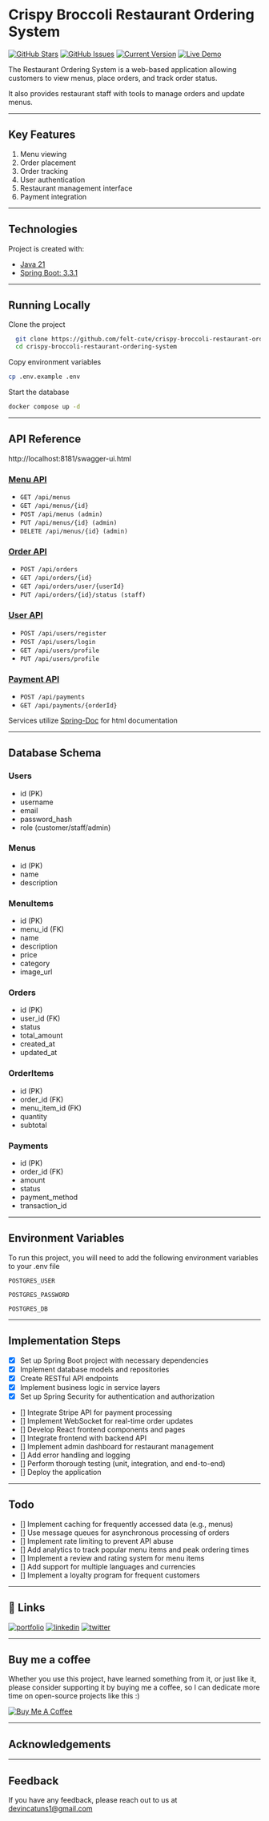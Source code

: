 # Crispy Broccoli Restaurant Ordering System

[![GitHub Stars](https://img.shields.io/github/stars/felt-cute/crispy-broccoli-restaurant-ordering-system.svg)](https://github.com/felt-cute/crispy-broccoli-restaurant-ordering-system/stargazers)
[![GitHub Issues](https://img.shields.io/github/issues/felt-cute/crispy-broccoli-restaurant-ordering-system.svg)](https://github.com/felt-cute/crispy-broccoli-restaurant-ordering-system/issues)
[![Current Version](https://img.shields.io/badge/version-0.0.1-green.svg)](https://github.com/felt-cute/crispy-broccoli-restaurant-ordering-system)
[![Live Demo](https://img.shields.io/badge/demo-offline-red.svg)](https://fmhh.vercel.app)

The Restaurant Ordering System is a web-based application allowing
customers to view menus, place orders, and track order status.

It also provides restaurant staff with tools to manage orders and update menus.

---
## Key Features
1. Menu viewing
2. Order placement 
3. Order tracking 
4. User authentication 
5. Restaurant management interface 
6. Payment integration

---
## Technologies
Project is created with:
* [Java 21](https://docs.oracle.com/en/java/javase/21/)
* [Spring Boot: 3.3.1](https://docs.spring.io/spring-boot/docs/current/reference/html/)

---

## Running Locally

Clone the project

```bash
  git clone https://github.com/felt-cute/crispy-broccoli-restaurant-ordering-system.git
  cd crispy-broccoli-restaurant-ordering-system
```

Copy environment variables
```bash
cp .env.example .env
```

Start the database

```bash
docker compose up -d
```
---

## API Reference

http://localhost:8181/swagger-ui.html

### [Menu API](http://localhost:8181/api/menus)
- `GET /api/menus`
- `GET /api/menus/{id}`
- `POST /api/menus (admin)`
- `PUT /api/menus/{id} (admin)`
- `DELETE /api/menus/{id} (admin)`
### [Order API](http://localhost:8181/api/orders)
- `POST /api/orders`
- `GET /api/orders/{id}`
- `GET /api/orders/user/{userId}`
- `PUT /api/orders/{id}/status (staff)`
### [User API](http://localhost:8181/api/users)
- `POST /api/users/register`
- `POST /api/users/login`
- `GET /api/users/profile`
- `PUT /api/users/profile`
### [Payment API](http://localhost:8181/api/payments)
- `POST /api/payments`
- `GET /api/payments/{orderId}`

Services utilize [Spring-Doc]() for html documentation

---
## Database Schema

### Users
- id (PK)
- username
- email
- password_hash
- role (customer/staff/admin)

### Menus
- id (PK)
- name
- description

### MenuItems
- id (PK)
- menu_id (FK)
- name
- description
- price
- category
- image_url

### Orders
- id (PK)
- user_id (FK)
- status
- total_amount
- created_at
- updated_at

### OrderItems
- id (PK)
- order_id (FK)
- menu_item_id (FK)
- quantity
- subtotal

### Payments
- id (PK)
- order_id (FK)
- amount
- status
- payment_method
- transaction_id

---
## Environment Variables

To run this project, you will need to add the following environment variables to your .env file

`POSTGRES_USER`

`POSTGRES_PASSWORD`

`POSTGRES_DB`

---

## Implementation Steps
- [x] Set up Spring Boot project with necessary dependencies
- [x] Implement database models and repositories
- [x] Create RESTful API endpoints
- [x] Implement business logic in service layers
- [x] Set up Spring Security for authentication and authorization
- [] Integrate Stripe API for payment processing
- [] Implement WebSocket for real-time order updates
- [] Develop React frontend components and pages
- [] Integrate frontend with backend API
- [] Implement admin dashboard for restaurant management
- [] Add error handling and logging
- [] Perform thorough testing (unit, integration, and end-to-end)
- [] Deploy the application

---
## Todo
- [] Implement caching for frequently accessed data (e.g., menus)
- [] Use message queues for asynchronous processing of orders
- [] Implement rate limiting to prevent API abuse
- [] Add analytics to track popular menu items and peak ordering times
- [] Implement a review and rating system for menu items
- [] Add support for multiple languages and currencies
- [] Implement a loyalty program for frequent customers

---

## 🔗 Links
[![portfolio](https://img.shields.io/badge/my_portfolio-000?style=for-the-badge&logo=ko-fi&logoColor=white)](https://dcatuns.vercel.app/)
[![linkedin](https://img.shields.io/badge/linkedin-0A66C2?style=for-the-badge&logo=linkedin&logoColor=white)](https://www.linkedin.com/in/devin-catuns/)
[![twitter](https://img.shields.io/badge/twitter-1DA1F2?style=for-the-badge&logo=twitter&logoColor=white)](https://twitter.com/)

---
## Buy me a coffee

Whether you use this project, have learned something from it, or just like it, please consider supporting it by buying me a coffee, so I can dedicate more time on open-source projects like this :)

<a href="https://www.buymeacoffee.com/devincatunj" target="_blank"><img src="https://www.buymeacoffee.com/assets/img/custom_images/orange_img.png" alt="Buy Me A Coffee" style="height: auto !important;width: auto !important;" ></a>


---

## Acknowledgements


---

## Feedback

If you have any feedback, please reach out to us at devincatuns1@gmail.com

